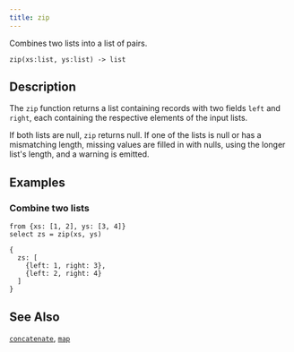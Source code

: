 ```yaml
---
title: zip
---
```


Combines two lists into a list of pairs.

```tql
zip(xs:list, ys:list) -> list
```

## Description

The `zip` function returns a list containing records with two fields `left` and
`right`, each containing the respective elements of the input lists.

If both lists are null, `zip` returns null. If one of the lists is null or has a
mismatching length, missing values are filled in with nulls, using the longer
list's length, and a warning is emitted.

## Examples

### Combine two lists

```tql
from {xs: [1, 2], ys: [3, 4]}
select zs = zip(xs, ys)
```

```tql
{
  zs: [
    {left: 1, right: 3},
    {left: 2, right: 4}
  ]
}
```

## See Also

[`concatenate`](concatenate), [`map`](map)
